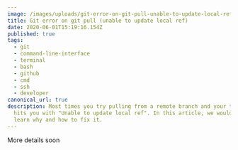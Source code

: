 ```yaml
---
image: /images/uploads/git-error-on-git-pull-unable-to-update-local-ref-.png
title: Git error on git pull (unable to update local ref)
date: 2020-06-01T15:19:16.154Z
published: true
tags:
  - git
  - command-line-interface
  - terminal
  - bash
  - github
  - cmd
  - ssh
  - developer
canonical_url: true
description: Most times you try pulling from a remote branch and your terminal
  hits you with "Unable to update local ref". In this article, we would briefly
  learn why and how to fix it.
---
```

More details soon
